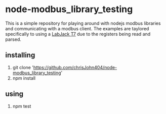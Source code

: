 # node-modbus_library_testing

This is a simple repository for playing around with nodejs modbus libraries and communicating with a modbus client.  The examples are taylored specifically to using a [LabJack T7](https://labjack.com/products/t7) due to the registers being read and parsed.

## installing
1. git clone 'https://github.com/chrisJohn404/node-modbus_library_testing'
2. npm install

## using
1. npm test
